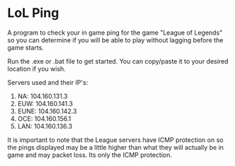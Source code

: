 # LoL Ping
A program to check your in game ping for the game "League of Legends" so you can determine if you will be able to play without lagging before the game starts. 

Run the .exe or .bat file to get started. You can copy/paste it to your desired location if you wish. 

Servers used and their IP's:

1. NA: 104.160.131.3
2. EUW: 104.160.141.3
3. EUNE: 104.160.142.3
4. OCE: 104.160.156.1
5. LAN: 104.160.136.3

It is important to note that the League servers have ICMP protection on so the pings displayed may be a little higher than what they will actually be in game and may packet loss. Its only the ICMP protection.
